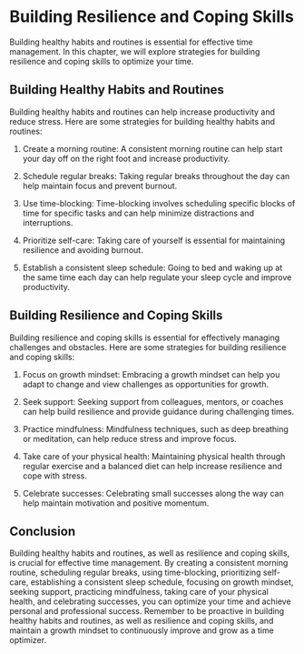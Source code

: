 Building Resilience and Coping Skills
======================================================================================

Building healthy habits and routines is essential for effective time management. In this chapter, we will explore strategies for building resilience and coping skills to optimize your time.

Building Healthy Habits and Routines
------------------------------------

Building healthy habits and routines can help increase productivity and reduce stress. Here are some strategies for building healthy habits and routines:

1. Create a morning routine: A consistent morning routine can help start your day off on the right foot and increase productivity.

2. Schedule regular breaks: Taking regular breaks throughout the day can help maintain focus and prevent burnout.

3. Use time-blocking: Time-blocking involves scheduling specific blocks of time for specific tasks and can help minimize distractions and interruptions.

4. Prioritize self-care: Taking care of yourself is essential for maintaining resilience and avoiding burnout.

5. Establish a consistent sleep schedule: Going to bed and waking up at the same time each day can help regulate your sleep cycle and improve productivity.

Building Resilience and Coping Skills
-------------------------------------

Building resilience and coping skills is essential for effectively managing challenges and obstacles. Here are some strategies for building resilience and coping skills:

1. Focus on growth mindset: Embracing a growth mindset can help you adapt to change and view challenges as opportunities for growth.

2. Seek support: Seeking support from colleagues, mentors, or coaches can help build resilience and provide guidance during challenging times.

3. Practice mindfulness: Mindfulness techniques, such as deep breathing or meditation, can help reduce stress and improve focus.

4. Take care of your physical health: Maintaining physical health through regular exercise and a balanced diet can help increase resilience and cope with stress.

5. Celebrate successes: Celebrating small successes along the way can help maintain motivation and positive momentum.

Conclusion
----------

Building healthy habits and routines, as well as resilience and coping skills, is crucial for effective time management. By creating a consistent morning routine, scheduling regular breaks, using time-blocking, prioritizing self-care, establishing a consistent sleep schedule, focusing on growth mindset, seeking support, practicing mindfulness, taking care of your physical health, and celebrating successes, you can optimize your time and achieve personal and professional success. Remember to be proactive in building healthy habits and routines, as well as resilience and coping skills, and maintain a growth mindset to continuously improve and grow as a time optimizer.
